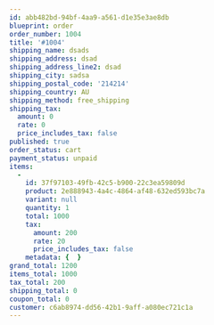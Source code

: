 ```yaml
---
id: abb482bd-94bf-4aa9-a561-d1e35e3ae8db
blueprint: order
order_number: 1004
title: '#1004'
shipping_name: dsads
shipping_address: dsad
shipping_address_line2: dsad
shipping_city: sadsa
shipping_postal_code: '214214'
shipping_country: AU
shipping_method: free_shipping
shipping_tax:
  amount: 0
  rate: 0
  price_includes_tax: false
published: true
order_status: cart
payment_status: unpaid
items:
  -
    id: 37f97103-49fb-42c5-b900-22c3ea59809d
    product: 2e888943-4a4c-4864-af48-632ed593bc7a
    variant: null
    quantity: 1
    total: 1000
    tax:
      amount: 200
      rate: 20
      price_includes_tax: false
    metadata: {  }
grand_total: 1200
items_total: 1000
tax_total: 200
shipping_total: 0
coupon_total: 0
customer: c6ab8974-dd56-42b1-9aff-a080ec721c1a
---
```


